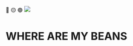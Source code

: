 🔴 🟡 🟢
![]([https://media.giphy.com/media/vFKqnCdLPNOKc/giphy.gif](https://d.furaffinity.net/art/drakemono/1634252962/1634252962.drakemono_banner_blink.gif))
# WHERE ARE MY BEANS





<!--
**Yousif2326/Yousif2326** is a ✨ _special_ ✨ repository because its `README.md` (this file) appears on your GitHub profile.

Here are some ideas to get you started:

- 🔭 I’m currently working on ...
- 🌱 I’m currently learning ...
- 👯 I’m looking to collaborate on ...
- 🤔 I’m looking for help with ...
- 💬 Ask me about ...
- 📫 How to reach me: ...
- 😄 Pronouns: ...
- ⚡ Fun fact: ...
-->
